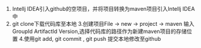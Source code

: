  1. Intellj IDEA引入github的空项目，并将项目转换为maven项目引入Intellj IDEA中
 2. git clone下载代码库至本地
 3.创建项目File -> new -> project -> maven 输入GroupId ArtifactId Version,选择代码库的路径作为新建maven项目的存储位置
 4.使用git add, git commit , git push 提交本地修改至github
   
